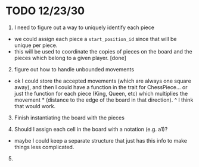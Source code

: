 # TODO 12/23/30

1. I need to figure out a way to uniquely identify each piece 
- we could assign each piece a `start_position_id` since that will be unique per piece.
- this will be used to coordinate the copies of pieces on the board and the pieces which belong to a given player.
[done]

2. figure out how to handle unbounded movements 
- ok I could store the accepted movements (which are always one square away), and then I could 
have a function in the trait for ChessPiece... or just the function for each piece (King, Queen, etc)
which multiplies the movement * (distance to the edge of the board in that direction).
^ I think that would work.

3. Finish instantiating the board with the pieces 

4. Should I assign each cell in the board with a notation (e.g. a1)?
- maybe I could keep a separate structure that just has this info to make things less complicated.

5. 
